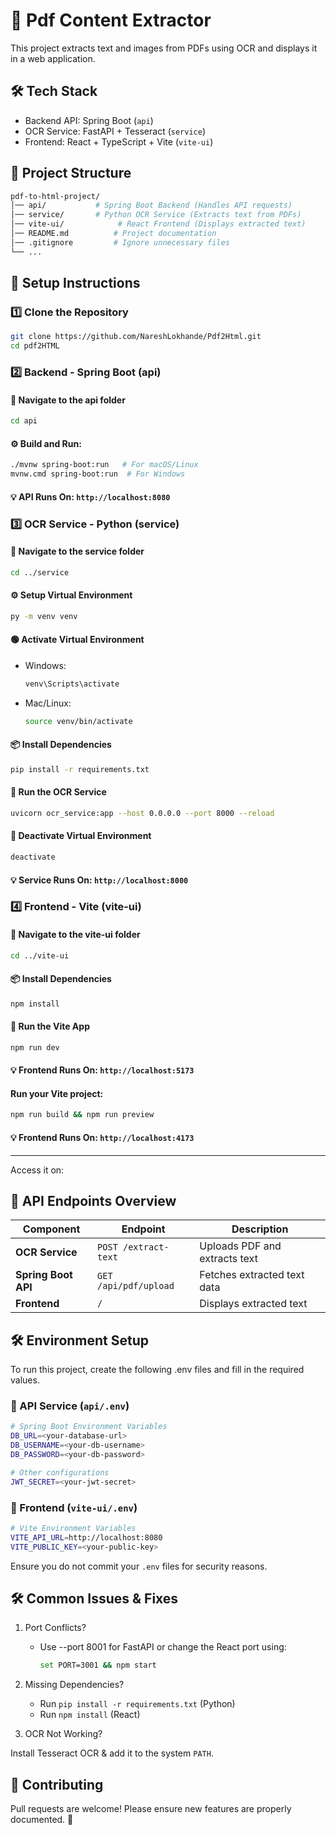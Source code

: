 # 📄 Pdf Content Extractor
This project extracts text and images from PDFs using OCR and displays it in a web application.

## 🛠 Tech Stack
- Backend API: Spring Boot (`api`)
- OCR Service: FastAPI + Tesseract (`service`)
- Frontend: React + TypeScript + Vite (`vite-ui`)

## 🚀 Project Structure
```sh
pdf-to-html-project/
│── api/           # Spring Boot Backend (Handles API requests)
│── service/       # Python OCR Service (Extracts text from PDFs)
│── vite-ui/            # React Frontend (Displays extracted text)
│── README.md          # Project documentation
│── .gitignore         # Ignore unnecessary files
└── ...
```

## 📌 Setup Instructions

### 1️⃣ Clone the Repository
```sh
git clone https://github.com/NareshLokhande/Pdf2Html.git
cd pdf2HTML
```

### 2️⃣ Backend - Spring Boot (api)
#### 📍 Navigate to the api folder
```sh
cd api
```

#### ⚙️ Build and Run:

```sh
./mvnw spring-boot:run   # For macOS/Linux
mvnw.cmd spring-boot:run  # For Windows
```

#### 💡 API Runs On: `http://localhost:8080`

### 3️⃣ OCR Service - Python (service)
#### 📍 Navigate to the service folder

```sh
cd ../service
```

#### ⚙️ Setup Virtual Environment

```sh
py -m venv venv
```

#### 🟢 Activate Virtual Environment

- Windows:
  ```sh
  venv\Scripts\activate
  ```

- Mac/Linux:
  ```sh
  source venv/bin/activate
  ```
  
#### 📦 Install Dependencies

``` sh
pip install -r requirements.txt
```

#### 🚀 Run the OCR Service
```sh
uvicorn ocr_service:app --host 0.0.0.0 --port 8000 --reload
```

#### 🔴 Deactivate Virtual Environment

  ```sh
  deactivate
  ```

#### 💡 Service Runs On: `http://localhost:8000`

### 4️⃣ Frontend - Vite (vite-ui)
#### 📍 Navigate to the vite-ui folder

```sh
cd ../vite-ui
```

#### 📦 Install Dependencies
```sh
npm install
```

#### 🚀 Run the Vite App
```sh
npm run dev
```

#### 💡 Frontend Runs On: `http://localhost:5173`

#### **Run your Vite project**:
```sh
npm run build && npm run preview
```

#### 💡 Frontend Runs On: `http://localhost:4173`

---
Access it on:
## 🔗 API Endpoints Overview

| Component            | Endpoint              | Description                   |
|----------------------|-----------------------|-------------------------------|
| **OCR Service**      | `POST /extract-text`  | Uploads PDF and extracts text |
| **Spring Boot API**  | `GET /api/pdf/upload` | Fetches extracted text data   |
| **Frontend**         | `/`                   | Displays extracted text       |

## 🛠️ Environment Setup
To run this project, create the following .env files and fill in the required values.

### 📂 API Service (`api/.env`)
```sh
# Spring Boot Environment Variables
DB_URL=<your-database-url>
DB_USERNAME=<your-db-username>
DB_PASSWORD=<your-db-password>

# Other configurations
JWT_SECRET=<your-jwt-secret>
```

### 📂 Frontend (`vite-ui/.env`)

```sh
# Vite Environment Variables
VITE_API_URL=http://localhost:8080
VITE_PUBLIC_KEY=<your-public-key>
```

Ensure you do not commit your `.env` files for security reasons.


## 🛠 Common Issues & Fixes
1. Port Conflicts?
    - Use --port 8001 for FastAPI or change the React port using:
      ```sh
      set PORT=3001 && npm start
      ```

2. Missing Dependencies?
    - Run `pip install -r requirements.txt` (Python)
    - Run `npm install` (React)

3. OCR Not Working?

Install Tesseract OCR & add it to the system `PATH`.

## 🤝 Contributing
Pull requests are welcome! Please ensure new features are properly documented. 🚀